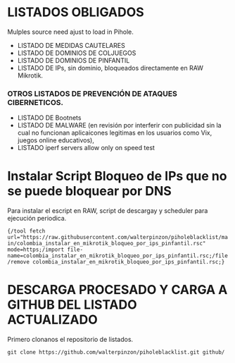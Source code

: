 # LISTADOS OBLIGADOS
Mulples source need ajust to load in Pihole.
- LISTADO DE MEDIDAS CAUTELARES
- LISTADO DE DOMINIOS DE COLJUEGOS
- LISTADO DE DOMINIOS DE PINFANTIL
- LISTADO DE IPs, sin dominio, bloqueados directamente en RAW Mikrotik.

### OTROS LISTADOS DE PREVENCIÓN DE ATAQUES CIBERNETICOS.
- LISTADO DE Bootnets
-  LISTADO DE MALWARE (en revisión por interferir con publicidad sin la cual no funcionan aplicaicones legitimas en los usuarios como Vix, juegos online educativos),
-  LISTADO iperf servers allow only on speed test

# Instalar Script Bloqueo de IPs que no se puede bloquear por DNS
Para instalar el escript en RAW, script de descargay y scheduler para ejecución periodica.

`
{/tool fetch url="https://raw.githubusercontent.com/walterpinzon/piholeblacklist/main/colombia_instalar_en_mikrotik_bloqueo_por_ips_pinfantil.rsc" mode=https;/import file-name=colombia_instalar_en_mikrotik_bloqueo_por_ips_pinfantil.rsc;/file/remove colombia_instalar_en_mikrotik_bloqueo_por_ips_pinfantil.rsc;}
`

# DESCARGA PROCESADO Y CARGA A GITHUB DEL LISTADO ACTUALIZADO

Primero clonanos el repositorio de listados.

`
git clone https://github.com/walterpinzon/piholeblacklist.git github/
`
